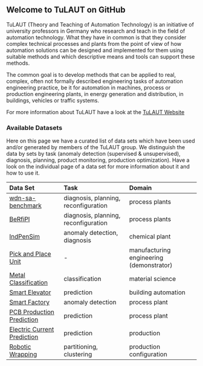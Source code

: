 ## Welcome to TuLAUT on GitHub

TuLAUT (Theory and Teaching of Automation Technology) is an initiative of university professors in Germany who research and teach in the field of automation technology. What they have in common is that they consider complex technical processes and plants from the point of view of how automation solutions can be designed and implemented for them using suitable methods and which descriptive means and tools can support these methods.

The common goal is to develop methods that can be applied to real, complex, often not formally described engineering tasks of automation engineering practice, be it for automation in machines, process or production engineering plants, in energy generation and distribution, in buildings, vehicles or traffic systems.

For more information about TuLAUT have a look at the [TuLAUT Website](http://tulaut.org/)


### Available Datasets

Here on this page we have a curated list of data sets which have been used and/or generated by members of the TuLAUT group. We distinguish the data by sets by task (anomaly detection (supervised & unsupervised), diagnosis, planning, product monitoring, production optimization). Have a look on the individual page of a data set for more information about it and how to use it.

| Data Set      | Task       | Domain |
|:-|:-|:-|
| [wdn-sa-benchmark](https://tulaut.github.io/ds_Water_Benchmark) | diagnosis, planning, reconfiguration | process plants |
| [BeRfiPl](https://tulaut.github.io/ds_BeRfiPl) | diagnosis, planning, reconfiguration| process plants |
| [IndPenSim](https://tulaut.github.io/ds_IndPenSim) | anomaly detection, diagnosis| chemical plant |
| [Pick and Place Unit](https://tulaut.github.io/ds_PPU) | - | manufacturing engineering (demonstrator) |
| [Metal Classification](https://tulaut.github.io/ds_Metal_Class) | classification | material science |
| [Smart Elevator](https://tulaut.github.io/ds_Smart_Elevator) | prediction | building automation |
| [Smart Factory](https://tulaut.github.io/ds_Smart_Factory) | anomaly detection | process plant |
| [PCB Production Prediction](https://tulaut.github.io/ds_PCB_Pred) | prediction | process plant |
| [Electric Current Prediction](https://tulaut.github.io/ds_Elec_Curr_Pred) | prediction | production |
| [Robotic Wrapping](https://tulaut.github.io/ds_Robo_Wrap) | partitioning, clustering | production configuration |
